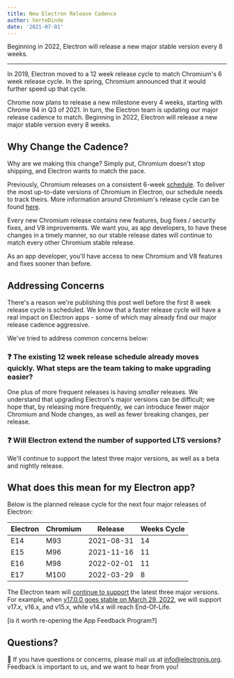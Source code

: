 ```yaml
---
title: New Electron Release Cadence
author: VerteDinde
date: '2021-07-01'
---
```


Beginning in 2022, Electron will release a new major stable version every 8 weeks.

---

In 2019, Electron moved to a 12 week release cycle to match Chromium's 6 week release cycle. In the spring, Chromium announced that it would further speed up that cycle.

Chrome now plans to release a new milestone every 4 weeks, starting with Chrome 94 in Q3 of 2021. In turn, the Electron team is updating our major release cadence to match. Beginning in 2022, Electron will release a new major stable version every 8 weeks.

## Why Change the Cadence?

Why are we making this change? Simply put, Chromium doesn't stop shipping, and Electron wants to match the pace.

Previously, Chromium releases on a consistent 6-week [schedule](https://chromiumdash.appspot.com/schedule). To deliver the most up-to-date versions of Chromium in Electron, our schedule needs to track theirs. More information around Chromium's release cycle can be found [here](https://chromium.googlesource.com/chromium/src/+/master/docs/process/release_cycle.md).

Every new Chromium release contains new features, bug fixes / security fixes, and V8 improvements. We want you, as app developers, to have these changes in a timely manner, so our stable release dates will continue to match every other Chromium stable release.

As an app developer, you'll have access to new Chromium and V8 features and fixes sooner than before.

## Addressing Concerns 

There's a reason we're publishing this post well before the first 8 week release cycle is scheduled. We know that a faster release cycle will have a real impact on Electron apps - some of which may already find our major release cadence aggressive.

We've tried to address common concerns below:

### ❓ The existing 12 week release schedule already moves quickly. What steps are the team taking to make upgrading easier?

One plus of more frequent releases is having _smaller_ releases. We understand that upgrading Electron's major versions can be difficult; we hope that, by releasing more frequently, we can introduce fewer major Chromium and Node changes, as well as fewer breaking changes, per release.

### ❓ Will Electron extend the number of supported LTS versions?

We'll continue to support the latest three major versions, as well as a beta and nightly release.


## What does this mean for my Electron app?

Below is the planned release cycle for the next four major releases of Electron:

| Electron  | Chromium   | Release     | Weeks Cycle |
| --------- | ---------- | ----------- | ----------- |
| E14       | M93        | 2021-08-31  | 14          |
| E15       | M96        | 2021-11-16  | 11          |
| E16       | M98        | 2022-02-01  | 11          |
| E17       | M100       | 2022-03-29  | 8           |


The Electron team will [continue to support](https://electronjs.org/docs/tutorial/support#supported-versions) the latest three major versions. For example, when [v17.0.0 goes stable on March 29, 2022](https://electronjs.org/docs/tutorial/electron-timelines#600-release-schedule), we will support v17.x, v16.x, and v15.x, while v14.x will reach End-Of-Life.

[is it worth re-opening the App Feedback Program?]


## Questions?

📨 If you have questions or concerns, please mail us at [info@electronjs.org](mailto:info@electronjs.org). Feedback is important to us, and we want to hear from you!
